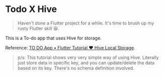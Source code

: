# Todo X Hive

> Haven't done a Flutter project for a while. It's time to brush up my rusty Flutter skill 😆.

This is a To-do app that uses Hive for storage.

Reference: [TO DO App • Flutter Tutorial ♥ Hive Local Storage](https://www.youtube.com/watch?v=mMgr47QBZWA).
> p/s: This tutorial shows very very simple way of using Hive. Literally just store data in specific key, and you can update/delete the data based on its key. There's no schema definition involved.
